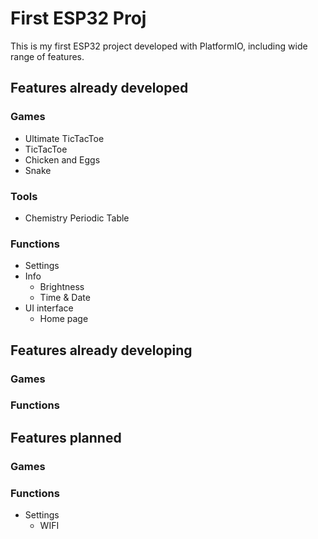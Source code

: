 # First ESP32 Proj
This is my first ESP32 project developed with PlatformIO, including wide range of features.

## Features already developed
### Games
- Ultimate TicTacToe
- TicTacToe
- Chicken and Eggs
- Snake

### Tools
- Chemistry Periodic Table

### Functions
- Settings
- Info
  - Brightness
  - Time & Date
- UI interface
  - Home page

## Features already developing
### Games

### Functions

## Features planned
### Games

### Functions
- Settings
  - WIFI